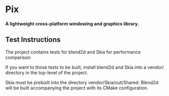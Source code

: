 # Pix

#### A lightweight cross-platform windowing and graphics library. 

## Test Instructions

The project contains tests for blend2d and Skia for performance comparison.

If you want to those tests to be built, install blend2d and Skia into a vendor/ directory in the top-level of the project.

Skia must be prebuilt into the directory vendor/Skia/out/Shared. Blend2d will be built accompanying the project with its CMake configuration. 